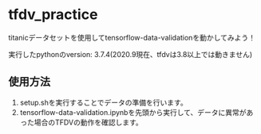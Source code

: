 # tfdv_practice
titanicデータセットを使用してtensorflow-data-validationを動かしてみよう！

実行したpythonのversion: 3.7.4(2020.9現在、tfdvは3.8以上では動きません)

## 使用方法
1. setup.shを実行することでデータの準備を行います。
2. tensorflow-data-validation.ipynbを先頭から実行して、データに異常があった場合のTFDVの動作を確認します。
